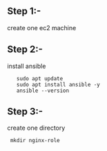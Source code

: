 ## Step 1:-

create one ec2 machine

## Step 2:-

install ansible

```
   sudo apt update
   sudo apt install ansible -y
   ansible --version
```

## Step 3:-

create one directory 

     mkdir nginx-role

